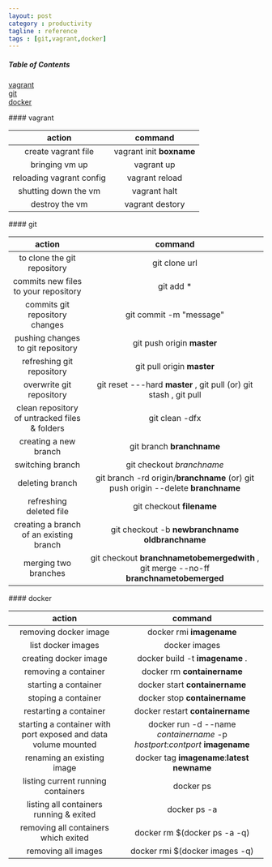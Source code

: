 ```yaml
---
layout: post
category : productivity
tagline : reference
tags : [git,vagrant,docker]
---
```


##### Table of Contents  
[vagrant](#vagrant)  
[git](#git)  
[docker](#docker)  


<div id="vagrant"/>
#### vagrant

action|command|
:---:|:---:|
create vagrant file|vagrant init **boxname**|
bringing vm up|vagrant up|
reloading vagrant config|vagrant reload|
shutting down the vm|vagrant halt|
destroy the vm|vagrant destory|

<div id="git"/>
#### git

action|command|
:----:|:----:|
to clone the git repository|git clone url|
commits new files to your repository|git add *|
commits git repository changes|git commit -m "message"|
pushing changes to git repository|git push origin **master**|
refreshing git repository|git pull origin **master**|
overwrite git repository|git reset ---hard **master** , git pull (or) git stash , git pull|
clean repository of untracked files & folders|git clean -dfx|
creating a new branch| git branch **branchname**|
switching branch| git checkout *branchname*|
deleting branch| git branch -rd origin/**branchname** (or) git push origin --delete **branchname**|
refreshing deleted file| git checkout **filename**|
creating a branch of an existing branch| git checkout -b **newbranchname** **oldbranchname**|
merging two branches| git checkout **branchnametobemergedwith** , git merge --no-ff **branchnametobemerged** |

<div id="docker"/>
#### docker

action|command|
:----:|:----:|
removing docker image|docker rmi **imagename**|
list docker images|docker images|
creating docker image|docker build -t **imagename** . |
removing a container|docker rm **containername** |
starting a container|docker start **containername** |
stoping a container|docker stop **containername** |
restarting a container|docker restart **containername** |
starting a container with port exposed and data volume mounted|docker run -d --name *containername* -p *hostport*:*contport* **imagename**|
renaming an existing image|docker tag **imagename**:**latest** **newname**|
listing current running containers|docker ps|
listing all containers running & exited | docker ps -a|
removing all containers which exited | docker rm $(docker ps -a -q)|
removing all images | docker rmi $(docker images -q)|
